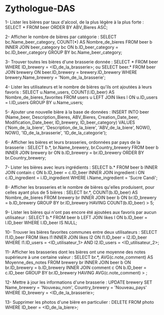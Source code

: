 # Zythologue-DAS

1- Lister les bières par taux d'alcool, de la plus légère à la plus forte :
SELECT * FROM beer ORDER BY ABV_Bieres ASC;

2- Afficher le nombre de bières par catégorie :
SELECT bc.Name_beer_category, COUNT(*) AS Nombre_de_bieres
FROM beer b
INNER JOIN beer_category bc ON b.ID_beer_category = bc.ID_beer_category
GROUP BY bc.Name_beer_category;

3- Trouver toutes les bières d'une brasserie donnée :
SELECT * FROM beer WHERE ID_brewery = <ID_de_la_brasserie>;
ou
SELECT beer.*
FROM beer
JOIN brewery ON beer.ID_brewery = brewery.ID_brewery
WHERE brewery.Name_brewery = 'Nom_de_la_brasserie';

4- Lister les utilisateurs et le nombre de bières qu'ils ont ajoutées à leurs favoris :
SELECT u.Name_users, COUNT(l.ID_beer) AS Nombre_de_bieres_favorites
FROM users u
LEFT JOIN likes l ON u.ID_users = l.ID_users
GROUP BY u.Name_users;

5- Ajouter une nouvelle bière à la base de données :
INSERT INTO beer (Name_beer, Description_Bieres, ABV_Bieres, Creation_Date_beer, Modification_Date_beer, ID_brewery, ID_beer_category)
VALUES ('Nom_de_la_biere', 'Description_de_la_biere', 'ABV_de_la_biere', NOW(), NOW(), 'ID_de_la_brasserie', 'ID_de_la_categorie');

6- Afficher les bières et leurs brasseries, ordonnées par pays de la brasserie :
SELECT b.*, br.Name_brewery, br.Country_brewery
FROM beer b
INNER JOIN brewery br ON b.ID_brewery = br.ID_brewery
ORDER BY br.Country_brewery;

7- Lister les bières avec leurs ingrédients :
SELECT b.*
FROM beer b
INNER JOIN contain c ON b.ID_beer = c.ID_beer
INNER JOIN ingredient i ON c.ID_ingredient = i.ID_ingredient
WHERE i.Name_ingredient = 'Sucre Candi';

8- Afficher les brasseries et le nombre de bières qu'elles produisent, pour celles ayant plus de 5 bières :
SELECT br.*, COUNT(b.ID_beer) AS Nombre_de_bieres
FROM brewery br
INNER JOIN beer b ON br.ID_brewery = b.ID_brewery
GROUP BY br.ID_brewery
HAVING COUNT(b.ID_beer) > 5;

9- Lister les bières qui n'ont pas encore été ajoutées aux favoris par aucun utilisateur :
SELECT b.*
FROM beer b
LEFT JOIN likes l ON b.ID_beer = l.ID_beer
WHERE l.ID_beer IS NULL;

10- Trouver les bières favorites communes entre deux utilisateurs :
SELECT l1.ID_beer
FROM likes l1
INNER JOIN likes l2 ON l1.ID_beer = l2.ID_beer
WHERE l1.ID_users = <ID_utilisateur_1> AND l2.ID_users = <ID_utilisateur_2>;

11- Afficher les brasseries dont les bières ont une moyenne des notes supérieure à une certaine valeur :
SELECT br.*, AVG(c.note_comment) AS Moyenne_des_notes
FROM brewery br
INNER JOIN beer b ON br.ID_brewery = b.ID_brewery
INNER JOIN comment c ON b.ID_beer = c.ID_beer
GROUP BY br.ID_brewery
HAVING AVG(c.note_comment) > <valeur>;

12- Mettre à jour les informations d'une brasserie :
UPDATE brewery
SET Name_brewery = 'Nouveau_nom', Country_brewery = 'Nouveau_pays'
WHERE ID_brewery = <ID_de_la_brasserie>;

13- Supprimer les photos d'une bière en particulier :
DELETE FROM photo WHERE ID_beer = <ID_de_la_biere>;
